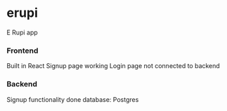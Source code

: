 # erupi
E Rupi app

### Frontend
Built in React 
Signup page working
Login page not connected to backend

### Backend
Signup functionality done
database: Postgres
